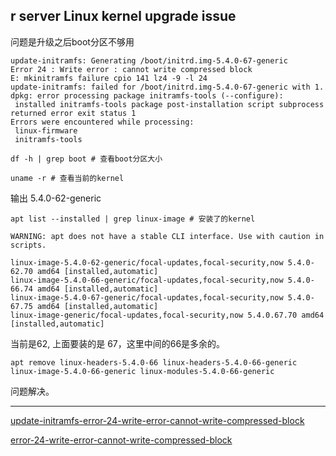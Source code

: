 ## r server Linux kernel upgrade issue

问题是升级之后boot分区不够用

```shell
update-initramfs: Generating /boot/initrd.img-5.4.0-67-generic
Error 24 : Write error : cannot write compressed block
E: mkinitramfs failure cpio 141 lz4 -9 -l 24
update-initramfs: failed for /boot/initrd.img-5.4.0-67-generic with 1.
dpkg: error processing package initramfs-tools (--configure):
 installed initramfs-tools package post-installation script subprocess returned error exit status 1
Errors were encountered while processing:
 linux-firmware
 initramfs-tools
```

```shell
df -h | grep boot # 查看boot分区大小
```

```shell
uname -r # 查看当前的kernel
```

输出 5.4.0-62-generic

```shell
apt list --installed | grep linux-image # 安装了的kernel
```

```shell
WARNING: apt does not have a stable CLI interface. Use with caution in scripts.

linux-image-5.4.0-62-generic/focal-updates,focal-security,now 5.4.0-62.70 amd64 [installed,automatic]
linux-image-5.4.0-66-generic/focal-updates,focal-security,now 5.4.0-66.74 amd64 [installed,automatic]
linux-image-5.4.0-67-generic/focal-updates,focal-security,now 5.4.0-67.75 amd64 [installed,automatic]
linux-image-generic/focal-updates,focal-security,now 5.4.0.67.70 amd64 [installed,automatic]
```

当前是62, 上面要装的是 67，这里中间的66是多余的。

```shell
apt remove linux-headers-5.4.0-66 linux-headers-5.4.0-66-generic linux-image-5.4.0-66-generic linux-modules-5.4.0-66-generic
```

问题解决。

------

[update-initramfs-error-24-write-error-cannot-write-compressed-block](https://superuser.com/questions/1601194/update-initramfs-error-24-write-error-cannot-write-compressed-block)

[error-24-write-error-cannot-write-compressed-block](https://askubuntu.com/questions/1207958/error-24-write-error-cannot-write-compressed-block)